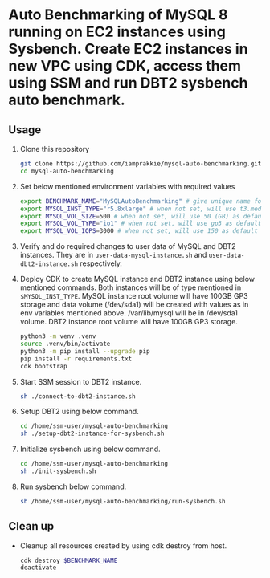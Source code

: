 
# Auto Benchmarking of MySQL 8 running on EC2 instances using Sysbench. Create EC2 instances in new VPC using CDK, access them using SSM and run DBT2 sysbench auto benchmark.

## Usage

1. Clone this repository
    ```bash
    git clone https://github.com/iamprakkie/mysql-auto-benchmarking.git
    cd mysql-auto-benchmarking
    ```

1. Set below mentioned environment variables with required values
    ```bash
    export BENCHMARK_NAME="MySQLAutoBenchmarking" # give unique name for your benchmarking. This will your CDK app name
    export MYSQL_INST_TYPE="r5.8xlarge" # when not set, will use t3.medium as default value
    export MYSQL_VOL_SIZE=500 # when not set, will use 50 (GB) as default value
    export MYSQL_VOL_TYPE="io1" # when not set, will use gp3 as default value
    export MYSQL_VOL_IOPS=3000 # when not set, will use 150 as default value. This value will be used only for gp3, io1 and io2 volume types.
    ```
1. Verify and do required changes to user data of MySQL and DBT2 instances. They are in `user-data-mysql-instance.sh` and `user-data-dbt2-instance.sh` respectively.

1. Deploy CDK to create MySQL instance and DBT2 instance using below mentioned commands. Both instances will be of type mentioned in `$MYSQL_INST_TYPE`. MySQL instance root volume will have 100GB GP3 storage and data volume (/dev/sda1) will be created with values as in env variables mentioned above. /var/lib/mysql will be in /dev/sda1 volume. DBT2 instance root volume will have 100GB GP3 storage. 
    ```bash
    python3 -m venv .venv
    source .venv/bin/activate
    python3 -m pip install --upgrade pip
    pip install -r requirements.txt   
    cdk bootstrap
    ```

1. Start SSM session to DBT2 instance.
    ```bash
    sh ./connect-to-dbt2-instance.sh
    ```

1. Setup DBT2 using below command.
    ```bash
    cd /home/ssm-user/mysql-auto-benchmarking
    sh ./setup-dbt2-instance-for-sysbench.sh
    ```

1. Initialize sysbench using below command.
    ```bash
    cd /home/ssm-user/mysql-auto-benchmarking
    sh ./init-sysbench.sh
    ```

1. Run sysbench below command.
    ```bash
    sh /home/ssm-user/mysql-auto-benchmarking/run-sysbench.sh
    ```

## Clean up

* Cleanup all resources created by using cdk destroy from host.
    ```bash
    cdk destroy $BENCHMARK_NAME
    deactivate
    ```
